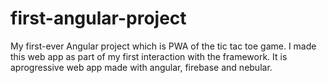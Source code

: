 # first-angular-project
My first-ever Angular project which is PWA of the tic tac toe game.
I made this web app as part of my first interaction with the framework.
It is aprogressive web app made with angular, firebase and nebular.
